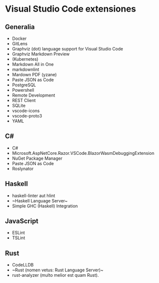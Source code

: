 # Visual Studio Code extensiones

## Generalia

* Docker
* GitLens
* Graphviz (dot) language support for Visual Studio Code
* Graphviz Markdown Preview
* (Kubernetes)
* Markdown All in One
* markdownlint
* Mardown PDF (yzane)
* Paste JSON as Code
* PostgreSQL
* Powershell
* Remote Development
* REST Client
* SQLite
* vscode-icons
* vscode-proto3
* YAML

## C#

* C#
* Microsoft.AspNetCore.Razor.VSCode.BlazorWasmDebuggingExtension
* NuGet Package Manager
* Paste JSON as Code
* Roslynator

## Haskell

* haskell-linter aut hlint
* ~Haskell Language Server~
* Simple GHC (Haskell) Integration

## JavaScript

* ESLint
* TSLint

## Rust

* CodeLLDB
* ~Rust (nomen vetus: Rust Language Server)~
* rust-analyzer (multo melior est quam Rust).
